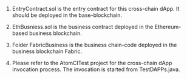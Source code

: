 1. EntryContract.sol is the entry contract for this cross-chain dApp. It should be deployed in the base-blockchain.

2. EthBusniess.sol is the business contract deployed in the Ethereum-based business blockchain.

3. Folder FabricBusiness is the business chain-code deployed in the business blockchain Fabric.

4. Please refer to the AtomCITest project for the cross-chain dApp invocation process. The invocation is started from TestDAPPs.java.
